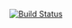 [![Build Status](https://travis-ci.org/wouterdevinck/lamp-firmware.svg?branch=master)](https://travis-ci.org/wouterdevinck/lamp-firmware)